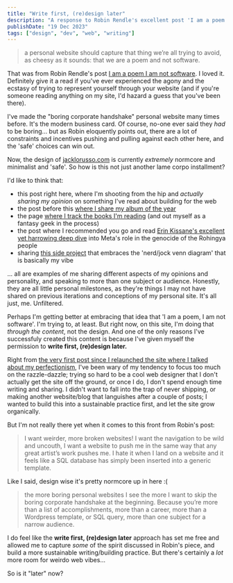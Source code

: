 ```yaml
---
title: "Write first, (re)design later"
description: "A response to Robin Rendle's excellent post 'I am a poem I am not software'"
publishDate: "19 Dec 2023"
tags: ["design", "dev", "web", "writing"]
---
```




>a personal website should capture that thing we’re all trying to avoid, as cheesy as it sounds: that we are a poem and not software.

That was from Robin Rendle's post [I am a poem I am not software](https://robinrendle.com/notes/i-am-a-poem-i-am-not-software/). I loved it. Definitely give it a read if you've ever experienced the agony and the ecstasy of trying to represent yourself through your website (and if you're someone reading anything on my site, I'd hazard a guess that you've been there).

I've made the "boring corporate handshake" personal website many times before. It's the modern business card. Of course, no-one ever said they _had_ to be boring... but as Robin eloquently points out, there are a lot of constraints and incentives pushing and pulling against each other here, and the 'safe' choices can win out.

Now, the design of [jacklorusso.com](/) is currently _extremely_ normcore and minimalist and 'safe'. So how is this not just another lame corpo installment?

I'd like to think that:

- this post right here, where I'm shooting from the hip and _actually sharing my opinion_ on something I've read about building for the web
- the post before this [where I share my album of the year](/posts/james-blake-album-of-the-year/)
- the page [where I track the books I'm reading](/reading-log/) (and out myself as a fantasy geek in the process)
- the post where I recommended you go and read [Erin Kissane's excellent yet harrowing deep dive](/posts/erin-kissane-meta-in-myanmar/) into Meta's role in the genocide of the Rohingya people
- sharing [this side project](/posts/seattle-sport-custom-bluesky-feed/) that embraces the 'nerd/jock venn diagram' that is basically my vibe

... all are examples of me sharing different aspects of my opinions and personality, and speaking to more than one subject or audience. Honestly, they are all little personal milestones, as they're things I may not have shared on previous iterations and conceptions of my personal site. It's all just, me. Unfiltered.

Perhaps I'm getting better at embracing that idea that 'I am a poem, I am not software'. I'm trying to, at least. But right now, on this site, I'm doing that _through the content_, not the design. And one of the only reasons I've successfuly created this content is because I've given myself the permission to **write first, (re)design later.**

Right from [the very first post since I relaunched the site where I talked about my perfectionism](/posts/nature-is-healing/#on-perfectionism), I've been wary of my tendency to focus too much on the razzle-dazzle; trying so hard to be a cool web designer that I don't actually get the site off the ground, or once I do, I don't spend enough time writing and sharing. I didn't want to fall into the trap of never shipping, or making another website/blog that languishes after a couple of posts; I wanted to build this into a sustainable practice first, and let the site grow organically.

But I'm not really there yet when it comes to this front from Robin's post:
>I want weirder, more broken websites!
>I want the navigation to be wild and uncouth, I want a website to push me in the same way that any great artist’s work pushes me. I hate it when I land on a website and it feels like a SQL database has simply been inserted into a generic template.

Like I said, design wise it's pretty normcore up in here :(

>the more boring personal websites I see the more I want to skip the boring corporate handshake at the beginning. Because you’re more than a list of accomplishments, more than a career, more than a Wordpress template, or SQL query, more than one subject for a narrow audience.

I do feel like the **write first, (re)design later** approach has set me free and allowed me to capture _some_ of the spirit discussed in Robin's piece, and build a more sustainable writing/building practice. But there's certainly a _lot_ more room for weirdo web vibes...

So is it "later" now?
